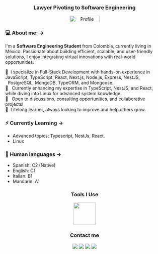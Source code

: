 <!-- <div align="center">
<img src="https://readme-typing-svg.herokuapp.com?font=Fira+Code&duration=2000&pause=1000&color=FFFFFFF3&background=1F2A35&center=true&vCenter=true&multiline=true&random=false&width=435&height=70&lines=Hello+%F0%9F%91%8B%2C+I'm+Nelson+Enrique.;+%40nechodev" alt="Hello, I'm Nelson Enrique" />
</div>
<hr> -->
<h3 align="center">Lawyer Pivoting to Software Engineering</h3>
<div align="center">
  <img src="https://komarev.com/ghpvc/?username=nechodev" title="Figma" alt="Profile view counter" width="95" height="20" />
</div>

### 💻 About me: ->
<p aligh="left">
  <p>I'm a <b>Software Engineering Student</b> from Colombia, currently living in México. Passionate about building efficient, scalable, and user-friendly solutions, I enjoy integrating virtual innovations with real-world opportunities.</p>
  🔧 &nbsp;I specialize in Full-Stack Development with hands-on experience in JavaScript, TypeScript, React, Next.js, Node.js, Express, NestJS,</br>
      &nbsp; PostgreSQL, MongoDB, TypeORM, and Mongoose.</br> 
  📜 &nbsp; Currently enhancing my expertise in TypeScript, NestJS, and React, while diving into Linux for advanced system knowledge. <br>
  💬 &nbsp; Open to discussions, consulting opportunities, and collaborative projects! <br>
  🌱 &nbsp;Lifelong learner, always looking to improve and help others grow.
</p>

### ⚡ Currently Learning ->
- Advanced topics: Typescript, NestJs, React.
- Linux

### 💬 Human languages ->
- Spanish: C2 (Native)
- English: C1
- Italian: B1
- Mandarin: A1

<!--- Tools i use V0.1-->
<div align="center">
  <h3>Tools I Use</h3>
  <img src="https://skillicons.dev/icons?i=html,css,js,ts,nodejs,express,nestjs,react,figma,tailwind,mongodb,postgres,git,vscode,linux,"  height="70" />

</div> 

<div align="center">
    <h3>Contact me</h3>
  <a href="https://www.linkedin.com/in/abogadatos/" target="_blank"><img src="https://img.shields.io/badge/-LinkedIn-%230077B5?style=for-the-badge&logo=linkedin&logoColor=white" target="_blank"></a> 
  <a href="mailto:nechowork@outlook.com"><img src="https://img.shields.io/badge/Microsoft_Outlook-0078D4?style=for-the-badge&logo=microsoft-outlook&logoColor=white" target="_blank"></a>
  <a href="https://www.instagram.com/abogadatos/" target="_blank"><img src="https://img.shields.io/badge/-Instagram-%23E4405F?style=for-the-badge&logo=instagram&logoColor=white" target="_blank"></a>
  <a href="https://x.com/abogadatos"><img src="https://img.shields.io/badge/-Twitter-%1DA1F2?style=for-the-badge&logo=twitter&logoColor=white&color=1DA1F2" target="_blank"></a>
<!--   <a href="mailto:nechowork@outlook.com"><img src="https://img.shields.io/badge/-Gmail-%23333?style=for-the-badge&logo=gmail&logoColor=white&color=red" target="_blank"></a> -->
</div>
<!---
[![LinkedIn](https://img.shields.io/badge/Linkedin-%230077B5.svg?logo=linkedin&logoColor=white)](https://www.linkedin.com/in/abogadatos/)
[![Gmail](https://img.shields.io/badge/Gmail-D14836?logo=gmail&logoColor=white)](https://instagram.com/abogadatos)
[![Instagram](https://img.shields.io/badge/Instagram-%23E4405F.svg?logo=Instagram&logoColor=white)](#)
[![Medium](https://img.shields.io/badge/Medium-black?logo=medium&logoColor=white)](#)
[![Twitch](https://img.shields.io/badge/Twitch-%239146FF.svg?logo=Twitch&logoColor=white)](#)
[![TikTok](https://img.shields.io/badge/TikTok-black?logo=tiktok&logoColor=white)](#)
[![Threads](https://img.shields.io/badge/Threads-000000?logo=Threads&logoColor=white)](#)
[![Threads](https://img.shields.io/badge/Threads-000000?logo=Threads&logoColor=white)](#)
--->

<!---
nechoarias/nechoarias is a ✨ special ✨ repository because its `README.md` (this file) appears on your GitHub profile.
You can click the Preview link to take a look at your changes.
--->
